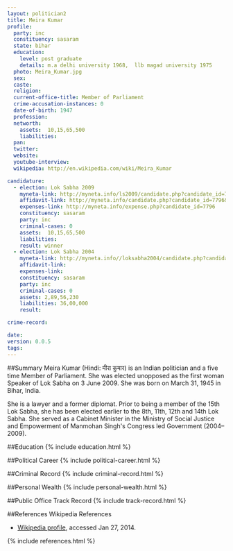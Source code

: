 ```yaml
---
layout: politician2
title: Meira Kumar
profile: 
  party: inc
  constituency: sasaram
  state: bihar
  education: 
    level: post graduate
    details: m.a delhi university 1968,  llb magad university 1975
  photo: Meira_Kumar.jpg
  sex: 
  caste: 
  religion: 
  current-office-title: Member of Parliament
  crime-accusation-instances: 0
  date-of-birth: 1947
  profession: 
  networth: 
    assets:  10,15,65,500
    liabilities: 
  pan: 
  twitter: 
  website: 
  youtube-interview: 
  wikipedia: http://en.wikipedia.com/wiki/Meira_Kumar

candidature: 
  - election: Lok Sabha 2009
    myneta-link: http://myneta.info/ls2009/candidate.php?candidate_id=7796
    affidavit-link: http://myneta.info/candidate.php?candidate_id=7796&scan=original
    expenses-link: http://myneta.info/expense.php?candidate_id=7796
    constituency: sasaram 
    party: inc
    criminal-cases: 0
    assets:  10,15,65,500
    liabilities: 
    result: winner 
  - election: Lok Sabha 2004
    myneta-link: http://myneta.info//loksabha2004/candidate.php?candidate_id=826
    affidavit-link: 
    expenses-link: 
    constituency: sasaram 
    party: inc
    criminal-cases: 0
    assets: 2,89,56,230
    liabilities: 36,00,000
    result:  

crime-record: 

date: 
version: 0.0.5
tags: 
---
```

##Summary
Meira Kumar (Hindi: मीरा कुमार) is an Indian politician and a five time Member of Parliament. She was elected unopposed as the first woman Speaker of Lok Sabha on 3 June 2009. She was born on March 31, 1945 in Bihar, India.

She is a lawyer and a former diplomat. Prior to being a member of the 15th Lok Sabha, she has been elected earlier to the 8th, 11th, 12th and 14th Lok Sabha. She served as a Cabinet Minister in the Ministry of Social Justice and Empowerment of Manmohan Singh's Congress led Government (2004–2009).


##Education
{% include education.html %}


##Political Career
{% include political-career.html %}


##Criminal Record
{% include criminal-record.html %}


##Personal Wealth
{% include personal-wealth.html %}


##Public Office Track Record
{% include track-record.html %}


##References
Wikipedia References
- [Wikipedia profile]({{page.profile.wikipedia}}), accessed Jan 27, 2014.



{% include references.html %}